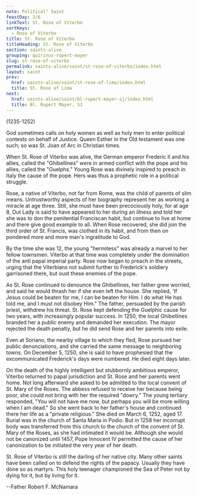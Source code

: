 ```yaml
---
note: Political" Saint
feastDay: 3/6
linkText: St. Rose of Viterbo
sortKeys:
  - Rose of Viterbo
title: St. Rose of Viterbo
titleHeading: St. Rose of Viterbo
section: saints-alive
grouping: quirinus-rupert-mayer
slug: st-rose-of-viterbo
permalink: saints-alive/saint/st-rose-of-viterbo/index.html
layout: saint
prev:
  href: saints-alive/saint/st-rose-of-lima/index.html
  title: St. Rose of Lima
next:
  href: saints-alive/saint/bl-rupert-mayer-sj/index.html
  title: Bl. Rupert Mayer, SJ
---
```

(1235-1252)

God sometimes calls on holy women as well as holy men to enter political contests on behalf of Justice. Queen Esther in the Old testament was one such; so was St. Joan of Arc in Christian times.

When St. Rose of Viterbo was alive, the German emperor Frederic II and his allies, called the "Ghibellines" were in armed conflict with the pope and his allies, called the "Guelphs." Young Rose was divinely inspired to preach in Italy the cause of the pope. Hers was thus a prophetic role in a political struggle.

Rose, a native of Viterbo, not far from Rome, was the child of parents of slim means. Untrustworthy aspects of her biography represent her as working a miracle at age three. Still, she must have been precociously holy, for at age 8, Out Lady is said to have appeared to her during an illness and told her she was to don the penitential Franciscan habit, but continue to live at home and there give good example to all. When Rose recovered, she did join the third order of St. Francis, was clothed in its habit, and from then on pondered more and more man's ingratitude to God.

By the time she was 12, the young "hermitess" was already a marvel to her fellow townsmen. Viterbo at that time was completely under the domination of the anti papal imperial party. Rose now began to preach in the streets, urging that the Viterbians not submit further to Frederick's soldiery garrisoned there, but oust these enemies of the pope.

As St. Rose continued to denounce the Ghibellines, her father grew worried, and said he would thrash her if she even left the house. She replied, 'If Jesus could be beaten for me, I can be beaten for Him. I do what He has told me, and I must not disobey Him." The father, persuaded by the parish priest, withdrew his threat. St. Rose kept defending the Guelphic cause for two years, with increasingly popular success. In 1250, the local Ghibellines branded her a public enemy and demanded her execution. The mayor rejected the death penalty, but he did send Rose and her parents into exile.

Even at Soriano, the nearby village to which they fled, Rose pursued her public denunciations, and she carried the same message to neighboring towns. On December 5, 1250, she is said to have prophesied that the excommunicated Frederick's days were numbered. He died eight days later.

On the death of the highly intelligent but stubbornly ambitious emperor, Viterbo returned to papal jurisdiction and St. Rose and her parents went home. Not long afterward she asked to be admitted to the local convent of St. Mary of the Roses. The abbess refused to receive her because being poor, she could not bring with her the required "dowry." The young tertiary responded, "You will not have me now, but perhaps you will be more willing when I am dead." So she went back to her father's house and continued there her life as a "private religious." She died on March 6, 1252, aged 17. Burial was in the church of Santa Maria in Podio. But in 1258 her incorrupt body was transferred from this church to the church of the convent of St. Mary of the Roses, as she had intimated it would be. Although she would not be canonized until 1457, Pope Innocent IV permitted the cause of her canonization to be initiated the very year of her death.

St. Rose of Viterbo is still the darling of her native city. Many other saints have been called on to defend the rights of the papacy. Usually they have done so as martyrs. This holy teenager championed the Sea of Peter not by dying for it, but by living for it.

\--Father Robert F. McNamara
